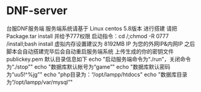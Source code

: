 # DNF-server
台服DNF服务端
服务端系统请基于 Linux centos 5.8版本 进行搭建
请把 Package.tar install 并给予777权限
启动指令：cd /;chmod -R 0777 /install;bash install
虚拟内存设置建议为 8192MB
IP 为您的外网IP&内网IP
之后脚本会自动搭建完毕后会自动重启服务端系统
上传生成的你的密钥文件 publickey.pem
默认目录信息如下
echo "启动服务端命令为“./run”，关闭命令为“./stop”"
echo "数据库默认帐号为“game”"
echo "数据库默认密码为“uu5!^%jg”"
echo "php目录为：“/opt/lampp/htdocs"
echo "数据库目录为“/opt/lampp/var/mysql”"
